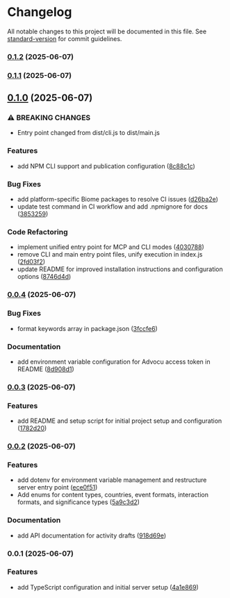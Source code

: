 # Changelog

All notable changes to this project will be documented in this file. See [standard-version](https://github.com/conventional-changelog/standard-version) for commit guidelines.

### [0.1.2](https://github.com/carlosazaustre/advocu-mcp-server/compare/v0.1.0...v0.1.2) (2025-06-07)

### [0.1.1](https://github.com/carlosazaustre/advocu-mcp-server/compare/v0.1.0...v0.1.1) (2025-06-07)

## [0.1.0](https://github.com/carlosazaustre/advocu-mcp-server/compare/v0.0.4...v0.1.0) (2025-06-07)


### ⚠ BREAKING CHANGES

* Entry point changed from dist/cli.js to dist/main.js

### Features

* add NPM CLI support and publication configuration ([8c88c1c](https://github.com/carlosazaustre/advocu-mcp-server/commit/8c88c1c296c26895567793dc7cdc11d989efe74e))


### Bug Fixes

* add platform-specific Biome packages to resolve CI issues ([d26ba2e](https://github.com/carlosazaustre/advocu-mcp-server/commit/d26ba2e7c5522fc0049b0d9fe766f3be4bc51c90))
* update test command in CI workflow and add .npmignore for docs ([3853259](https://github.com/carlosazaustre/advocu-mcp-server/commit/3853259d1f78ca0fa66f092db6448c9144554100))


### Code Refactoring

* implement unified entry point for MCP and CLI modes ([4030788](https://github.com/carlosazaustre/advocu-mcp-server/commit/40307885b910f491439f56ab3ff81bcd579803a0))
* remove CLI and main entry point files, unify execution in index.js ([2fd03f2](https://github.com/carlosazaustre/advocu-mcp-server/commit/2fd03f25ae5b077468648de7ad303076fa612559))
* update README for improved installation instructions and configuration options ([8746d4d](https://github.com/carlosazaustre/advocu-mcp-server/commit/8746d4d5e08aee0d7bee929b021ee441323ce300))

### [0.0.4](https://github.com/carlosazaustre/advocu-mcp-server/compare/v0.0.3...v0.0.4) (2025-06-07)


### Bug Fixes

* format keywords array in package.json ([3fccfe6](https://github.com/carlosazaustre/advocu-mcp-server/commit/3fccfe6c18940d251fc3e2a0654a64a31f3b9594))


### Documentation

* add environment variable configuration for Advocu access token in README ([8d908d1](https://github.com/carlosazaustre/advocu-mcp-server/commit/8d908d1b469f00ba3a402c479f04967e1ec2e70f))

### [0.0.3](https://github.com/carlosazaustre/advocu-mcp-server/compare/v0.0.2...v0.0.3) (2025-06-07)


### Features

* add README and setup script for initial project setup and configuration ([1782d20](https://github.com/carlosazaustre/advocu-mcp-server/commit/1782d20f39e2a58dd40325d7557ce6c0a0f430c7))

### [0.0.2](https://github.com/carlosazaustre/advocu-mcp-server/compare/v0.0.1...v0.0.2) (2025-06-07)


### Features

* add dotenv for environment variable management and restructure server entry point ([ece0f51](https://github.com/carlosazaustre/advocu-mcp-server/commit/ece0f51275ffd6fde8fadadce62461c80755fa69))
* Add enums for content types, countries, event formats, interaction formats, and significance types ([5a9c3d2](https://github.com/carlosazaustre/advocu-mcp-server/commit/5a9c3d2fe34547de216940d807c648a3adc31672))


### Documentation

* add API documentation for activity drafts ([918d69e](https://github.com/carlosazaustre/advocu-mcp-server/commit/918d69e1abd050e6d7e643092ce03360132d637f))

### 0.0.1 (2025-06-07)


### Features

* add TypeScript configuration and initial server setup ([4a1e869](https://github.com/carlosazaustre/advocu-mcp-server/commit/4a1e86993fad2ae57c8f34ae494bd0e2841e9bcd))

